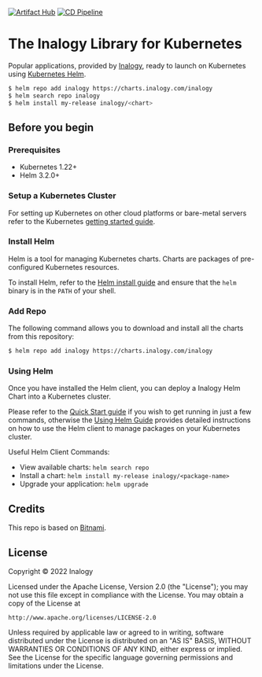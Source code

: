 [![Artifact Hub](https://img.shields.io/endpoint?url=https://artifacthub.io/badge/repository/inalogy)](https://artifacthub.io/packages/search?repo=inalogy)
[![CD Pipeline](https://github.com/inalogy/charts/actions/workflows/cd-pipeline.yml/badge.svg)](https://github.com/inalogy/charts/actions/workflows/cd-pipeline.yml)

# The Inalogy Library for Kubernetes

Popular applications, provided by [Inalogy](https://inalogy.com), ready to launch on Kubernetes using [Kubernetes Helm](https://github.com/helm/helm).


```bash
$ helm repo add inalogy https://charts.inalogy.com/inalogy
$ helm search repo inalogy
$ helm install my-release inalogy/<chart>
```

## Before you begin

### Prerequisites

- Kubernetes 1.22+
- Helm 3.2.0+

### Setup a Kubernetes Cluster

For setting up Kubernetes on other cloud platforms or bare-metal servers refer to the Kubernetes [getting started guide](https://kubernetes.io/docs/getting-started-guides/).

### Install Helm

Helm is a tool for managing Kubernetes charts. Charts are packages of pre-configured Kubernetes resources.

To install Helm, refer to the [Helm install guide](https://github.com/helm/helm#install) and ensure that the `helm` binary is in the `PATH` of your shell.

### Add Repo

The following command allows you to download and install all the charts from this repository:

```bash
$ helm repo add inalogy https://charts.inalogy.com/inalogy
```

### Using Helm

Once you have installed the Helm client, you can deploy a Inalogy Helm Chart into a Kubernetes cluster.

Please refer to the [Quick Start guide](https://helm.sh/docs/intro/quickstart/) if you wish to get running in just a few commands, otherwise the [Using Helm Guide](https://helm.sh/docs/intro/using_helm/) provides detailed instructions on how to use the Helm client to manage packages on your Kubernetes cluster.

Useful Helm Client Commands:
* View available charts: `helm search repo`
* Install a chart: `helm install my-release inalogy/<package-name>`
* Upgrade your application: `helm upgrade`

## Credits

This repo is based on [Bitnami](https://github.com/bitnami/charts).

## License

Copyright &copy; 2022 Inalogy

Licensed under the Apache License, Version 2.0 (the "License");
you may not use this file except in compliance with the License.
You may obtain a copy of the License at

    http://www.apache.org/licenses/LICENSE-2.0

Unless required by applicable law or agreed to in writing, software
distributed under the License is distributed on an "AS IS" BASIS,
WITHOUT WARRANTIES OR CONDITIONS OF ANY KIND, either express or implied.
See the License for the specific language governing permissions and
limitations under the License.
